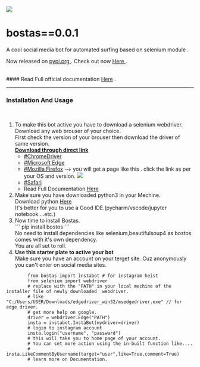 <img src="Downloads/bostas.png">

# bostas==0.0.1

A cool social media bot for automated surfing based on selenium module .

Now released on <a href="https://pypi.org/"> pypi.prg </a>. Check out now <a href="https://pypi.org/project/bostas/0.0.1/" >Here </a>.

<br>
#### Read Full official documentation <a href="#">Here</a> .<hr>

### Installation And Usage
<br>

<ol>
    <li>
        To make this bot active you have to download a selenium webdriver. Download any web brouser of your choice.
       <br> First check the version of your brouser then download the driver of same version.
       <br><b><u>Download through direct link</u></b>
        <ul>
        <li><a href="https://chromedriver.chromium.org/downloads">#ChromeDriver</a></li>
          <li><a href="https://developer.microsoft.com/en-us/microsoft-edge/tools/webdriver/">#Microsoft Edge</a></li> 
          <li><a href="https://github.com/mozilla/geckodriver/releases">#Mozilla Firefox</a>  --> you will get a page like this .          click the link as per your OS and version.
          <img src="Downloads/firefox.png"></li>
          <li><a href="https://developer.apple.com/documentation/webkit/testing_with_webdriver_in_safari">#Safari</a></li>
          <li>Read Full Documentation <a href="https://www.selenium.dev/downloads/">Here</a></li>
        </ul>
    </li>
    <li>Make sure you have downloaded python3 in your Mechine.
        <br>Download python <a href="https://www.python.org/downloads/">Here</a>
        <br> It's better for you to use a Good IDE.(pycharm/vscode/jupyter notebook....etc.)</li>
     <li>Now time to install Bostas.<br>
         ```
         pip install bostos
         ```
         <br>
         No need to install dependencies like selenium,beautifulsoup4 as bostos comes with it's own dependency.<br>
        You are all set to roll.</li>
    <li><b>Use this starter plate to active your bot </b> <br>Make sure you have an account on your terget site. 
    Cuz anonymously you can't enter on social media sites.<br></li>
        
      
</ol>
    
```
        from bostas import instabot # for instagram heist
        from selenium import webdriver
        # replace with the "PATH" in your local mechine of the installer file of newly downloaded  webdriver.
        # like "C:/Users/USER/Downloads/edgedriver_win32/msedgedriver.exe" // for edge driver.
        # get more help on google.
        driver = webdriver.Edge("PATH")
        insta = instabot.InstaBot(mydriver=driver)
        # login to instagram account
        insta.login("username", "passward")
        # this will take you to home page of your account.
        # You can set more action using the in-built function like....
        # insta.LikeCommentByUsername(target="user",like=True,comment=True)
        # learn more on Documentation.
 ```



